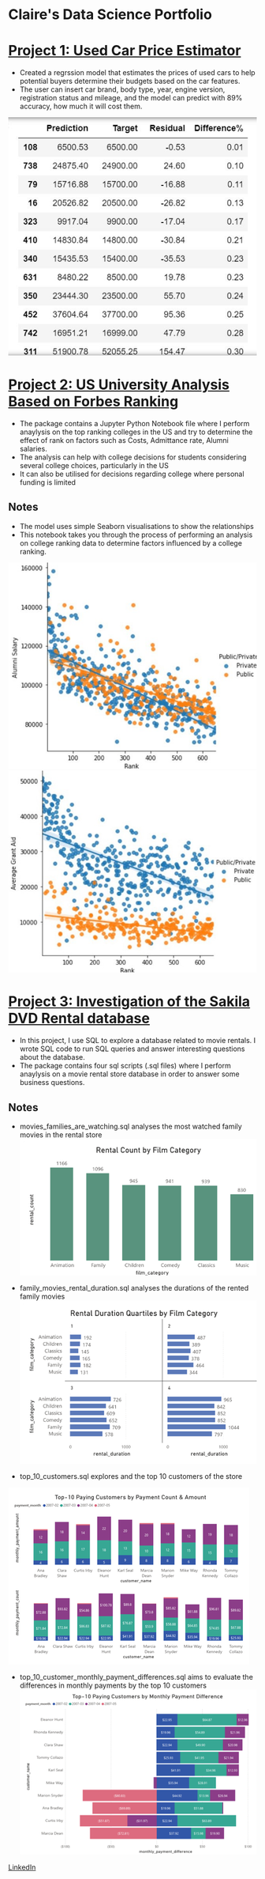 # Claire's Data Science Portfolio

# [Project 1: Used Car Price Estimator](https://github.com/claireon/Used-Car-Pricing-Model) 
* Created a regrssion model that estimates the prices of used cars to help potential buyers determine their budgets based on the car features.
* The user can insert car brand, body type, year, engine version, registration status and mileage, and the model can predict with 89% accuracy, how much it will cost them.

![target and prediction comparison](/Images/Used%20car%20pricing%20comparison.JPG)



# [Project 2: US University Analysis Based on Forbes Ranking](https://github.com/claireon/Analysis-of-Top-American-Colleges) 
- The package contains a Jupyter Python Notebook file where I perform anaylysis on the top ranking colleges in the US and try to determine the effect of rank on factors such as Costs, Admittance rate, Alumni salaries.
- The analysis can help with college decisions for students considering several college choices, particularly in the US
- It can also be utilised for decisions regarding college where personal funding is limited

## Notes
- The model uses simple Seaborn visualisations to show the relationships
- This notebook takes you through the process of performing an analysis on college ranking data to determine factors influenced by a college ranking.

![rank and alumni salary](/Images/Capture3.JPG) ![rank and grant aid](/Images/Capture4.JPG)

# [Project 3: Investigation of the Sakila DVD Rental database](https://github.com/claireon/dvdrentals-sql) 
- In this project, I use SQL to explore a database related to movie rentals. I wrote SQL code to run SQL queries and answer interesting questions about the database.
- The package contains four sql scripts (.sql files) where I perform anaylysis on a movie rental store database in order to answer some business questions.

## Notes
- movies_families_are_watching.sql analyses the most watched family movies in the rental store\
![movies_families_are_watching](Images/fam_mov_viz.png)

- family_movies_rental_duration.sql analyses the durations of the rented family movies
![family_movies_rental_duration](Images/fam_mov_duration.png)

- top_10_customers.sql explores and the top 10 customers of the store

![top_10_customers](Images/top_10_customers_viz.png)

- top_10_customer_monthly_payment_differences.sql aims to evaluate the differences in monthly payments by the top 10 customers
![top_10_customer_monthly_payment_differences](Images/top_10_pay_diff.png)

<script src="https://platform.linkedin.com/badges/js/profile.js" async defer type="text/javascript"></script>
<div class="badge-base LI-profile-badge" data-locale="en_US" data-size="medium" data-theme="dark" data-type="VERTICAL" data-vanity="claire-opia" data-version="v1"><a class="badge-base__link LI-simple-link" href="https://ng.linkedin.com/in/claire-opia?trk=profile-badge">LinkedIn</a></div>
